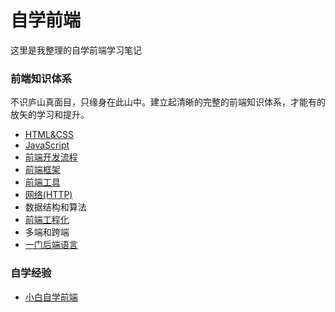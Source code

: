 # 自学前端

这里是我整理的自学前端学习笔记

### 前端知识体系

不识庐山真面目，只缘身在此山中。建立起清晰的完整的前端知识体系，才能有的放矢的学习和提升。

* [HTML&CSS](articles/HTML-CSS.md)
* [JavaScript](articles/JavaScript.md)
* [前端开发流程](articles/Work-flow.md)
* [前端框架](articles/Frameworks.md)
* [前端工具](articles/Dev-tools.md)
* [网络(HTTP)](articles/Network.md)
* 数据结构和算法
* [前端工程化](articles/Integrated-Solution.md)
* 多端和跨端
* [一门后端语言](articles/Server-side.md)


### 自学经验

* [小白自学前端](articles/road-map.md)